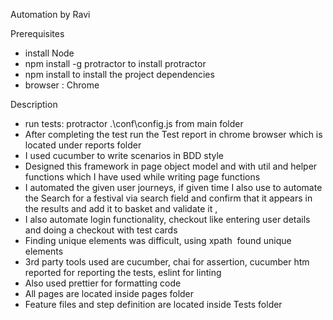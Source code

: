 Automation by Ravi

Prerequisites

- install Node
- npm install -g protractor to install protractor
- npm install to install the project dependencies
- browser : Chrome

Description

- run tests: protractor .\conf\config.js from main folder
- After completing the test run the Test report in chrome browser which is located under reports folder
- I used cucumber to write scenarios in BDD style
- Designed this framework in page object model and with util and helper functions which I have used while writing page functions
- I automated the given user journeys, if given time I also use to automate the Search for a festival via search field and confirm that it appears in the results and add it to basket and validate it ,
- I also automate login functionality, checkout like entering user details and doing a checkout with test cards
- Finding unique elements was difficult, using xpath  found unique elements
- 3rd party tools used are cucumber, chai for assertion, cucumber htm reported for reporting the tests, eslint for linting
- Also used prettier for formatting code
- All pages are located inside pages folder
- Feature files and step definition are located inside Tests folder
